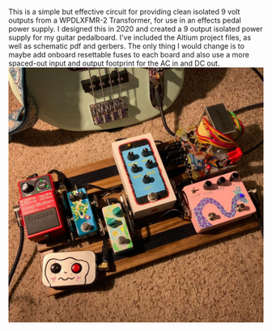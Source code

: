 This is a simple but effective circuit for providing clean isolated 9 volt outputs from a WPDLXFMR-2 Transformer, for use in an effects pedal power supply. I designed this in 2020 and created a 9 output isolated power supply for my guitar pedalboard. I've included the Altium project files, as well as schematic pdf and gerbers. The only thing I would change is to maybe add onboard resettable fuses to each board and also use a more spaced-out input and output footprint for the AC in and DC out. 
![alt text](https://github.com/sambagley/Simple-9-Volt-Power-Supply/blob/main/pedalboard.jpg?raw=true)
